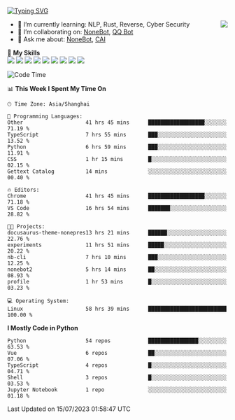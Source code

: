 [![Typing SVG](https://readme-typing-svg.herokuapp.com?size=25&duration=2500&color=8C43EA&vCenter=true&width=200&height=40&lines=Hi+there+%F0%9F%91%8B%F0%9F%8F%BB;I'm+yanyongyu)](https://git.io/typing-svg)

<a href="#">
  <img align="right" src="https://github-readme-stats.vercel.app/api?username=yanyongyu&count_private=true&show_icons=true&bg_color=15,f2f7fd,E0EAFC" />
</a>

- 🌱 I’m currently learning: NLP, Rust, Reverse, Cyber Security
- 👯 I’m collaborating on: [NoneBot](https://github.com/nonebot), [QQ Bot](https://github.com/Mrs4s/go-cqhttp)
- 💬 Ask me about: [NoneBot](https://github.com/nonebot), [CAI](https://github.com/cscs181/CAI)

🌟 **My Skills**  
![](https://img.shields.io/badge/-Python-3e74a2?style=flat-square&logo=Python&logoColor=fff)
![](https://img.shields.io/badge/-Node.js-339933?style=flat-square&logo=Node.js&logoColor=fff)
![](https://img.shields.io/badge/-Vue-4fc08d?style=flat-square&logo=Vue.js&logoColor=fff)
![](https://img.shields.io/badge/-React-2d98ce?style=flat-square&logo=React&logoColor=fff)
![](https://img.shields.io/badge/-Docker-2496ED?style=flat-square&logo=Docker&logoColor=fff)
![](https://img.shields.io/badge/-Linux-000000?style=flat-square&logo=Linux&logoColor=fff)
![](https://img.shields.io/badge/-MySQL-4479A1?style=flat-square&logo=MySQL&logoColor=fff)
![](https://img.shields.io/badge/-Redis-DC382D?style=flat-square&logo=Redis&logoColor=fff)
![](https://img.shields.io/badge/-MongoDB-47A248?style=flat-square&logo=MongoDB&logoColor=fff)

<!--START_SECTION:waka-->
![Code Time](http://img.shields.io/badge/Code%20Time-4%2C488%20hrs%2047%20mins-blue)

📊 **This Week I Spent My Time On** 

```text
🕑︎ Time Zone: Asia/Shanghai

💬 Programming Languages: 
Other                    41 hrs 45 mins      ██████████████████░░░░░░░   71.19 % 
TypeScript               7 hrs 55 mins       ███░░░░░░░░░░░░░░░░░░░░░░   13.52 % 
Python                   6 hrs 59 mins       ███░░░░░░░░░░░░░░░░░░░░░░   11.91 % 
CSS                      1 hr 15 mins        █░░░░░░░░░░░░░░░░░░░░░░░░   02.15 % 
Gettext Catalog          14 mins             ░░░░░░░░░░░░░░░░░░░░░░░░░   00.40 % 

🔥 Editors: 
Chrome                   41 hrs 45 mins      ██████████████████░░░░░░░   71.18 % 
VS Code                  16 hrs 54 mins      ███████░░░░░░░░░░░░░░░░░░   28.82 % 

🐱‍💻 Projects: 
docusaurus-theme-nonepres13 hrs 21 mins      ██████░░░░░░░░░░░░░░░░░░░   22.76 % 
experiments              11 hrs 51 mins      █████░░░░░░░░░░░░░░░░░░░░   20.22 % 
nb-cli                   7 hrs 10 mins       ███░░░░░░░░░░░░░░░░░░░░░░   12.25 % 
nonebot2                 5 hrs 14 mins       ██░░░░░░░░░░░░░░░░░░░░░░░   08.93 % 
profile                  1 hr 53 mins        █░░░░░░░░░░░░░░░░░░░░░░░░   03.23 % 

💻 Operating System: 
Linux                    58 hrs 39 mins      █████████████████████████   100.00 % 
```

**I Mostly Code in Python** 

```text
Python                   54 repos            ████████████████░░░░░░░░░   63.53 % 
Vue                      6 repos             ██░░░░░░░░░░░░░░░░░░░░░░░   07.06 % 
TypeScript               4 repos             █░░░░░░░░░░░░░░░░░░░░░░░░   04.71 % 
Shell                    3 repos             █░░░░░░░░░░░░░░░░░░░░░░░░   03.53 % 
Jupyter Notebook         1 repo              ░░░░░░░░░░░░░░░░░░░░░░░░░   01.18 % 
```




 Last Updated on 15/07/2023 01:58:47 UTC
<!--END_SECTION:waka-->

